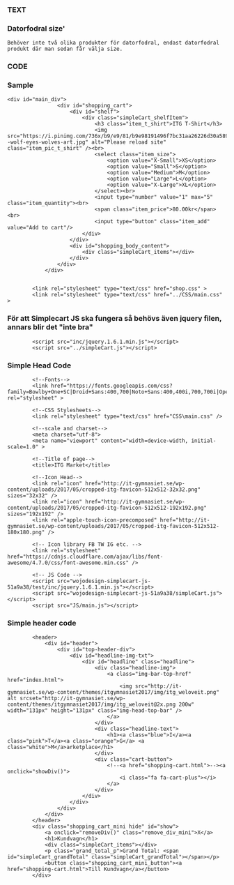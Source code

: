 ### TEXT

### Datorfodral size'

    Behöver inte två olika produkter för datorfodral, endast datorfodral produkt där man sedan får välja size. 
    

###

### CODE

### Sample

    <div id="main_div">
                    <div id="shopping_cart">
                        <div id="shelf">
                            <div class="simpleCart_shelfItem">
                                <h3 class="item_t_shirt">ITG T-Shirt</h3>
                                <img src="https://i.pinimg.com/736x/b9/e9/81/b9e98191496f7bc31aa26226d30a589d--wolf-eyes-wolves-art.jpg" alt="Please reload site" class="item_pic_t_shirt" /><br>
                                <select class="item_size">
                                    <option value="X-Small">XS</option>
                                    <option value="Small">S</option>
                                    <option value="Medium">M</option>
                                    <option value="Large">L</option>
                                    <option value="X-Large">XL</option>
                                </select><br>
                                <input type="number" value="1" max="5" class="item_quantity"><br>
                                <span class="item_price">80.00kr</span><br>
                                <input type="button" class="item_add" value="Add to cart"/>
                            </div>
                        </div>
                        <div id="shopping_body_content">
                            <div class="simpleCart_items"></div>
                        </div>
                    </div>
                </div>


            <link rel="stylesheet" type="text/css" href="shop.css" >
            <link rel="stylesheet" type="text/css" href="../CSS/main.css" >
            
### För att Simplecart JS ska fungera så behövs även jquery filen, annars blir det "inte bra"

            <script src="inc/jquery.1.6.1.min.js"></script>
	        <script src="../simpleCart.js"></script>

### Simple Head Code
       
            <!--Fonts-->
            <link href="https://fonts.googleapis.com/css?family=Bowlby+One+SC|Droid+Sans:400,700|Noto+Sans:400,400i,700,700i|Open+Sans:300,300i,400,400i,600,600i,700,700i,800,800i|Roboto:100,100i,300,300i,400,400i,500,500i,700,700i,900,900i|Space+Mono:400,400i,700,700i" rel="stylesheet" >
            
            <!--CSS Stylesheets-->
            <link rel="stylesheet" type="text/css" href="CSS\main.css" />
            
            <!--scale and charset-->
            <meta charset="utf-8">
            <meta name="viewport" content="width=device-width, initial-scale=1.0" >
            
            <!--Title of page-->
            <title>ITG Market</title>
            
            <!--Icon Head-->
            <link rel="icon" href="http://it-gymnasiet.se/wp-content/uploads/2017/05/cropped-itg-favicon-512x512-32x32.png" sizes="32x32" />
            <link rel="icon" href="http://it-gymnasiet.se/wp-content/uploads/2017/05/cropped-itg-favicon-512x512-192x192.png" sizes="192x192" />
            <link rel="apple-touch-icon-precomposed" href="http://it-gymnasiet.se/wp-content/uploads/2017/05/cropped-itg-favicon-512x512-180x180.png" />
            
            <!-- Icon library FB TW IG etc. -->
            <link rel="stylesheet" href="https://cdnjs.cloudflare.com/ajax/libs/font-awesome/4.7.0/css/font-awesome.min.css" />
            
            <!-- JS Code -->
            <script src="wojodesign-simplecart-js-51a9a38/test/inc/jquery.1.6.1.min.js"></script>
            <script src="wojodesign-simplecart-js-51a9a38/simpleCart.js"></script>
            <script src="JS/main.js"></script>

### Simple header code

            <header>
                <div id="header">
                    <div id="top-header-div">
                        <div id="headline-img-txt">
                            <div id="headline" class="headline">
                                <div class="headline-img">
                                    <a class="img-bar-top-href" href="index.html">
                                        <img src="http://it-gymnasiet.se/wp-content/themes/itgymnasiet2017/img/itg_weloveit.png" alt srcset="http://it-gymnasiet.se/wp-content/themes/itgymnasiet2017/img/itg_weloveit@2x.png 200w" width="131px" height="131px" class="img-head-top-bar" />
                                    </a>    
                                </div>
                                <div class="headline-text">
                                    <h1><a class="blue">I</a><a class="pink">T</a><a class="orange">G</a> <a class="white">M</a>arketplace</h1>
                                </div>
                                <div class="cart-button">
                                    <!--<a href="shopping-cart.html">--><a onclick="showDiv()">
                                        <i class="fa fa-cart-plus"></i>
                                    </a>
                                </div>
                            </div>
                        </div>
                    </div>
                </div>
            </header>
            <div class="shopping_cart_mini hide" id="show">
                <a onclick="removeDiv()" class="remove_div_mini">X</a>
                <h1>Kundvagn</h1>
                <div class="simpleCart_items"></div>
                <p class="grand_total_p">Grand Total: <span id="simpleCart_grandTotal" class="simpleCart_grandTotal"></span></p>
                <button class="shopping_cart_mini_button"><a href="shopping-cart.html">Till Kundvagn</a></button>
            </div>
             